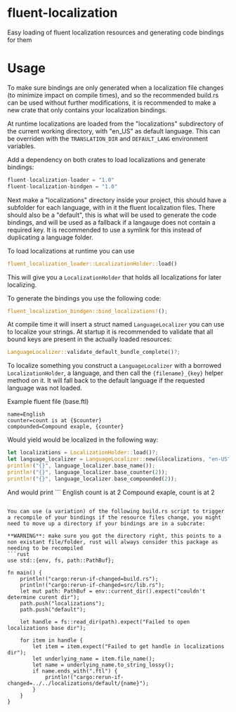 # fluent-localization
Easy loading of fluent localization resources and generating code bindings for them


# Usage
To make sure bindings are only generated when a localization file changes (to minimize impact on compile times), and so the recommended build.rs can be used without further modifications, it is recommended to make a new crate that only contains your localization bindings.

At runtime localizations are loaded from the "localizations" subdirectory of the current working directory, with "en_US" as default language. This can be overriden with the `TRANSLATION_DIR` and `DEFAULT_LANG` environment variables.

Add a dependency on both crates to load localizations and generate bindings:
```rust
fluent-localization-loader = "1.0"
fluent-localization-bindgen = "1.0"
```

Next make a "localizations" directory inside your project, this should have a subfolder for each language, with in it the fluent localization files. There should also be a "default", this is what will be used to generate the code bindings, and will be used as a fallback if a langauge does not contain a required key. It is recommended to use a symlink for this instead of duplicating a language folder.

To load localizations at runtime you can use

```rust
fluent_localization_loader::LocalizationHolder::load()
```

This will give you a `LocalizationHolder` that holds all localizations for later localizing.


To generate the bindings you use the following code:
```rust
fluent_localization_bindgen::bind_localizations!();
```

At compile time it will insert a struct named `LanguageLocalizer` you can use to localize your strings.
At startup it is recommended to validate that all bound keys are present in the actually loaded resources:
```rust
LanguageLocalizer::validate_default_bundle_complete()?;
```


To localize something you construct a `LanguageLocalizer` with a borrowed `LocalizationHolder`, a language, and then call the ``{filename}_{key}`` helper method on it. It will fall back to the default language if the requested language was not loaded.

Example fluent file (base.ftl)
```ftl
name=English
counter=count is at {$counter}
compounded=Compound exaple, {counter}
```

Would yield would be localized in the following way:
```rust
let localizations = LocalizationHolder::load()?;
let language_localizer = LanguageLocalizer::new(&localizations, "en-US");
println!("{}", language_localizer.base_name());
println!("{}", language_localizer.base_counter(2));
println!("{}", language_localizer.base_compounded(2));
```

And would print ```
English
count is at 2
Compound exaple, count is at 2
```

You can use (a variation) of the following build.rs script to trigger a recompile of your bindings if the resource files change, you might need to move up a directory if your bindings are in a subcrate:

**WARNING**: make sure you got the directory right, this points to a non existant file/folder, rust will always consider this package as needing to be recompiled
```rust
use std::{env, fs, path::PathBuf};

fn main() {
    println!("cargo:rerun-if-changed=build.rs");
    println!("cargo:rerun-if-changed=src/lib.rs");
    let mut path: PathBuf = env::current_dir().expect("couldn't determine curent dir");
    path.push("localizations");
    path.push("default");

    let handle = fs::read_dir(path).expect("Failed to open localizations base dir");

    for item in handle {
        let item = item.expect("Failed to get handle in localizations dir");
        let underlying_name = item.file_name();
        let name = underlying_name.to_string_lossy();
        if name.ends_with(".ftl") {
            println!("cargo:rerun-if-changed=../../localizations/default/{name}");
        }
    }
}

```